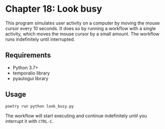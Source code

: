 # Chapter 18: Look busy

This program simulates user activity on a computer by moving the mouse cursor every 10 seconds. It does so by running a workflow with a single activity, which moves the mouse cursor by a small amount. The workflow runs indefinitely until interrupted.

## Requirements

- Python 3.7+
- temporalio library
- pyautogui library

## Usage

```python
poetry run python look_busy.py
```

The workflow will start executing and continue indefinitely until you interrupt it with `CTRL-C`.